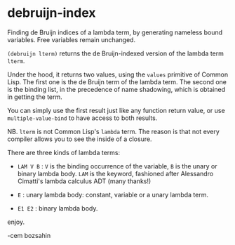 # debruijn-index
Finding de Bruijn indices of a lambda term, by generating nameless bound variables. Free variables remain unchanged.

`(debruijn lterm)`  returns the de Bruijn-indexed version of the lambda term `lterm`.

Under the hood, it returns two values, using the `values` primitive of Common Lisp. The first one is the de Bruijn term of the lambda term.
The second one is the binding list, in the precedence  of name shadowing, which is obtained in getting the term.

You can simply use the first result just like any function return value, or use `multiple-value-bind` to have access to both results.

NB. `lterm` is not Common Lisp's `lambda` term. The reason is that not every compiler allows you to see the inside of a closure.

There are three kinds of lambda terms:

- `LAM V B`  : `V` is the binding occurrence of the variable, `B` is the unary or binary lambda body. `LAM` is the keyword, fashioned after Alessandro Cimatti's lambda calculus ADT (many thanks!)

- `E` : unary lambda body: constant, variable or a unary lambda term.

- `E1 E2` : binary lambda body. 

enjoy.

-cem bozsahin
